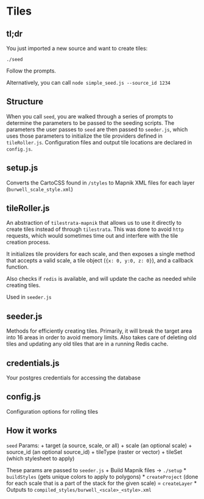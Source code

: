 # Tiles

## tl;dr
You just imported a new source and want to create tiles:

````
./seed
````

Follow the prompts.

Alternatively, you can call `node simple_seed.js --source_id 1234`


## Structure
When you call `seed`, you are walked through a series of prompts to determine the parameters to be passed to the seeding scripts.
The parameters the user passes to `seed` are then passed to `seeder.js`, which uses those parameters to initialize the tile providers
defined in `tileRoller.js`. Configuration files and output tile locations are declared in `config.js`.


## setup.js
Converts the CartoCSS found in `/styles` to Mapnik XML files for each layer (`burwell_scale_style.xml`)


## tileRoller.js
An abstraction of `tilestrata-mapnik` that allows us to use it directly to create tiles instead of
through `tilestrata`. This was done to avoid `http` requests, which would sometimes time out and
interfere with the tile creation process.

It initializes tile providers for each scale, and then exposes a single method that accepts a valid
scale, a tile object (`{x: 0, y:0, z: 0}`), and a callback function.

Also checks if `redis` is available, and will update the cache as needed while creating tiles.

Used in `seeder.js`


## seeder.js
Methods for efficiently creating tiles. Primarily, it will break the target area into 16 areas in order to avoid
memory limits. Also takes care of deleting old tiles and updating any old tiles that are in a running Redis cache.


## credentials.js
Your postgres credentials for accessing the database

## config.js
Configuration options for rolling tiles


## How it works
`seed`
  Params:
    + target (a source, scale, or all)
    + scale (an optional scale)
    + source_id (an optional source_id)
    + tileType (raster or vector)
    + tileSet (which stylesheet to apply)

  These params are passed to `seeder.js`
    + Build Mapnik files
      -> `./setup`
        * `buildStyles` (gets unique colors to apply to polygons)
        * `createProject` (done for each scale that is a part of the stack for the given scale)
          = `createLayer`
        * Outputs to `compiled_styles/burwell_<scale>_<style>.xml`
